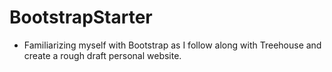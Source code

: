 # BootstrapStarter

* Familiarizing myself with Bootstrap as I follow along with Treehouse and create a rough draft personal website.
